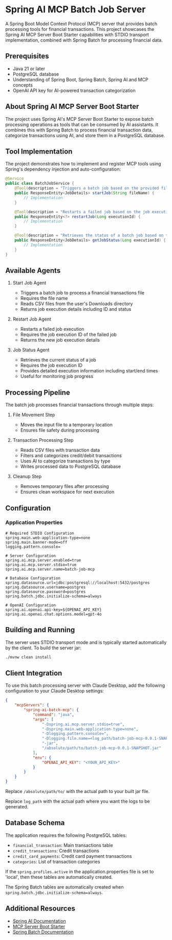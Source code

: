 # Spring AI MCP Batch Job Server

A Spring Boot Model Context Protocol (MCP) server that provides batch processing tools for financial transactions. This project showcases the Spring AI MCP Server Boot Starter capabilities with STDIO transport implementation, combined with Spring Batch for processing financial data.

## Prerequisites

* Java 21 or later
* PostgreSQL database
* Understanding of Spring Boot, Spring Batch, Spring AI and MCP concepts
* OpenAI API key for AI-powered transaction categorization

## About Spring AI MCP Server Boot Starter

The project uses Spring AI's MCP Server Boot Starter to expose batch processing operations as tools that can be consumed by AI assistants. It combines this with Spring Batch to process financial transaction data, categorize transactions using AI, and store them in a PostgreSQL database.

## Tool Implementation

The project demonstrates how to implement and register MCP tools using Spring's dependency injection and auto-configuration:

```java
@Service
public class BatchJobService {
    @Tool(description = "Triggers a batch job based on the provided file name.")
    public ResponseEntity<JobDetails> startJob(String fileName) {
        // Implementation
    }

    @Tool(description = "Restarts a failed job based on the job execution ID.")
    public ResponseEntity<?> restartJob(Long executionId) {
        // Implementation
    }

    @Tool(description = "Retrieves the status of a batch job based on the job execution ID.")
    public ResponseEntity<JobDetails> getJobStatus(Long executionId) {
        // Implementation
    }
}
```

## Available Agents

1. Start Job Agent
   - Triggers a batch job to process a financial transactions file
   - Requires the file name
   - Reads CSV files from the user's Downloads directory
   - Returns job execution details including ID and status

2. Restart Job Agent
   - Restarts a failed job execution
   - Requires the job execution ID of the failed job
   - Returns the new job execution details

3. Job Status Agent
   - Retrieves the current status of a job
   - Requires the job execution ID
   - Provides detailed execution information including start/end times
   - Useful for monitoring job progress

## Processing Pipeline

The batch job processes financial transactions through multiple steps:

1. File Movement Step
   - Moves the input file to a temporary location
   - Ensures file safety during processing

2. Transaction Processing Step
   - Reads CSV files with transaction data
   - Filters and categorizes credit/debit transactions
   - Uses AI to categorize transactions by type
   - Writes processed data to PostgreSQL database

3. Cleanup Step
   - Removes temporary files after processing
   - Ensures clean workspace for next execution

## Configuration

### Application Properties

```properties
# Required STDIO Configuration
spring.main.web-application-type=none
spring.main.banner-mode=off
logging.pattern.console=

# Server Configuration
spring.ai.mcp.server.enabled=true
spring.ai.mcp.server.stdio=true
spring.ai.mcp.server.name=batch-job-mcp

# Database Configuration
spring.datasource.url=jdbc:postgresql://localhost:5432/postgres
spring.datasource.username=postgres
spring.datasource.password=postgres
spring.batch.jdbc.initialize-schema=always

# OpenAI Configuration
spring.ai.openai.api-key=${OPENAI_API_KEY}
spring.ai.openai.chat.options.model=gpt-4o
```

## Building and Running

The server uses STDIO transport mode and is typically started automatically by the client. To build the server jar:

```bash
./mvnw clean install
```

## Client Integration

To use this batch processing server with Claude Desktop, add the following configuration to your Claude Desktop settings:

```json
{
    "mcpServers": {
        "spring-ai-batch-mcp": {
            "command": "java",
            "args": [
                "-Dspring.ai.mcp.server.stdio=true",
                "-Dspring.main.web-application-type=none",
                "-Dlogging.pattern.console=",
                "-Dlogging.file.name=<log_path/batch-job-mcp-0.0.1-SNAPSHOT.log>",
                "-jar",
                "/absolute/path/to/batch-job-mcp-0.0.1-SNAPSHOT.jar"
            ],
            "env": {
                "OPENAI_API_KEY": "<YOUR_API_KEY>"
            }
        }
    }
}
```

Replace `/absolute/path/to/` with the actual path to your built jar file.

Replace `log_path` with the actual path where you want the logs to be generated.
## Database Schema

The application requires the following PostgreSQL tables:

- `financial_transaction`: Main transactions table
- `credit_transactions`: Credit transactions
- `credit_card_payments`: Credit card payment transactions
- `categories`: List of transaction categories

If the `spring.profiles.active` in the application.properties file is set to 'local', then these tables are automatically created.

The Spring Batch tables are automatically created when `spring.batch.jdbc.initialize-schema=always`.

## Additional Resources

* [Spring AI Documentation](https://docs.spring.io/spring-ai/reference/)
* [MCP Server Boot Starter](https://docs.spring.io/spring-ai/reference/1.0/api/mcp/mcp-server-boot-starter-docs.html)
* [Spring Batch Documentation](https://docs.spring.io/spring-batch/reference/)